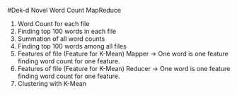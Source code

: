 #Dek-d Novel Word Count MapReduce
1. Word Count for each file
2. Finding top 100 words in each file
3. Summation of all word counts
4. Finding top 100 words among all files
5. Features of file (Feature for K-Mean) Mapper -> One word is one feature
   finding word count for one feature.
6. Features of file (Feature for K-Mean) Reducer -> One word is one feature
   finding word count for one feature.
7. Clustering with K-Mean

